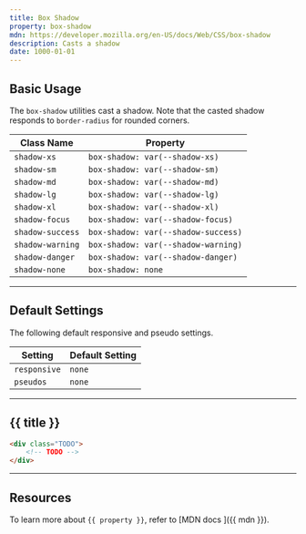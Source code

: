 ```yaml
---
title: Box Shadow
property: box-shadow
mdn: https://developer.mozilla.org/en-US/docs/Web/CSS/box-shadow
description: Casts a shadow
date: 1000-01-01
---
```


## Basic Usage

The `box-shadow` utilities cast a shadow. Note that the casted shadow responds to `border-radius` for rounded corners.

| Class Name       | Property                            |
| ---------------- | ----------------------------------- |
| `shadow-xs`      | `box-shadow: var(--shadow-xs)`      |
| `shadow-sm`      | `box-shadow: var(--shadow-sm)`      |
| `shadow-md`      | `box-shadow: var(--shadow-md)`      |
| `shadow-lg`      | `box-shadow: var(--shadow-lg)`      |
| `shadow-xl`      | `box-shadow: var(--shadow-xl)`      |
| `shadow-focus`   | `box-shadow: var(--shadow-focus)`   |
| `shadow-success` | `box-shadow: var(--shadow-success)` |
| `shadow-warning` | `box-shadow: var(--shadow-warning)` |
| `shadow-danger`  | `box-shadow: var(--shadow-danger)`  |
| `shadow-none`    | `box-shadow: none`                  |

---

## Default Settings

The following default responsive and pseudo settings.

| Setting      | Default Setting |
| ------------ | --------------- |
| `responsive` | `none`          |
| `pseudos`    | `none`          |

---

## {{ title }}

<div class="bg-silver-200 p-20 h-256 radius-md flex flex-wrap align-content-center">
  <!-- ... -->
</div>

```html
<div class="TODO">
	<!-- TODO -->
</div>
```

---

## Resources

To learn more about `{{ property }}`, refer to [MDN docs <i class="far fa-external-link ml-6"></i>]({{ mdn }}).
